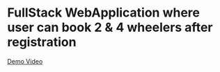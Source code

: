 <h1>FullStack WebApplication where user can book 2 & 4 wheelers after registration</h1>

<p><a href="https://youtu.be/WJ3LiXTrFvw">Demo Video</a></p>

